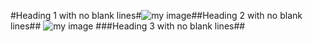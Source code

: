 #Heading 1 with no blank lines#![my
image](
    https://google.com
'tit
le'
)##Heading 2 with no blank lines##
 ![my image](https://google.com 'title')
  ###Heading 3 with no blank lines##
